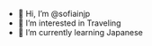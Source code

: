 - 👋 Hi, I’m @sofiainjp
- 👀 I’m interested in Traveling
- 🌱 I’m currently learning Japanese

<!---
sofiainjp/sofiainjp is a ✨ special ✨ repository because its `README.md` (this file) appears on your GitHub profile.
You can click the Preview link to take a look at your changes.
--->
